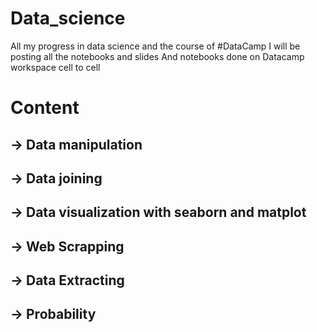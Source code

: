 # Data_science
All my progress in data science and the course of #DataCamp
I will be posting all the notebooks and slides
And notebooks done on Datacamp workspace
cell to cell 

# Content
## -> Data manipulation
## -> Data joining 
## -> Data visualization with seaborn and matplot
## -> Web Scrapping
## -> Data Extracting
## -> Probability
